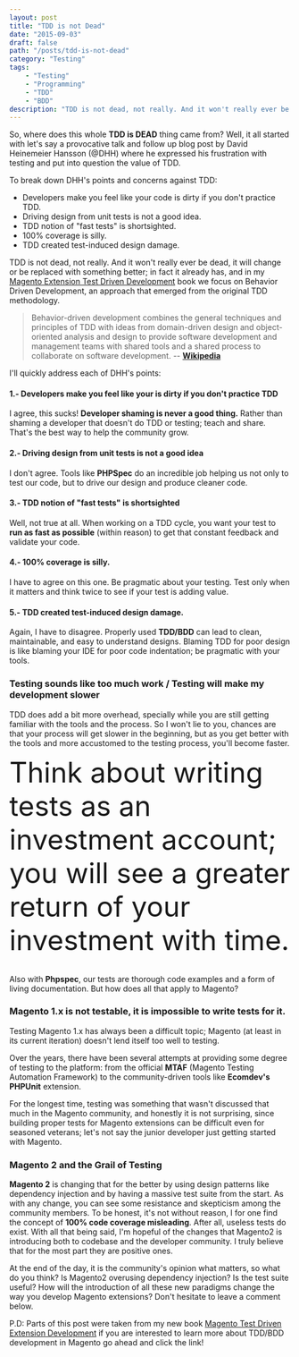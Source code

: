 ```yaml
---
layout: post
title: "TDD is not Dead"
date: "2015-09-03"
draft: false
path: "/posts/tdd-is-not-dead"
category: "Testing"
tags: 
    - "Testing"
    - "Programming" 
    - "TDD" 
    - "BDD"
description: "TDD is not dead, not really. And it won't really ever be dead, it will change or be replaced with something better; in fact it already has, and in my MagentoTDD book we focus on Behavior Driven Development, an approach that emerged from the original TDD methodology."
---
```


So, where does this whole **TDD is DEAD** thing came from? Well, it all started with let's say a provocative talk and follow up blog post by David Heinemeier Hansson (@DHH) where he expressed his frustration with testing and put into question the value of TDD.

To break down DHH's points and concerns against TDD:

- Developers make you feel like your code is dirty if you don't practice TDD.
- Driving design from unit tests is not a good idea.
- TDD notion of "fast tests" is shortsighted.
- 100% coverage is silly.
- TDD created test-induced design damage.

TDD is not dead, not really. And it won't really ever be dead, it will change or be replaced with something better; in fact it already has, and in my [Magento Extension Test Driven Development](http://magetdd.com) book we focus on Behavior Driven Development, an approach that emerged from the original TDD methodology.

> Behavior-driven development combines the general techniques and principles of TDD with ideas from domain-driven design and object-oriented analysis and design to provide software development and management teams with shared tools and a shared process to collaborate on software development. -- **[Wikipedia](https://en.wikipedia.org/wiki/Behavior-driven_development)**

I'll quickly address each of DHH's points:

#### 1.- Developers make you feel like your is dirty if you don't practice TDD
I agree, this sucks! **Developer shaming is never a good thing.** Rather than shaming a developer that doesn't do TDD or testing; teach and share. That's the best way to help the community grow.

#### 2.- Driving design from unit tests is not a good idea
I don't agree. Tools like **PHPSpec** do an incredible job helping us not only to test our code, but to drive our design and produce cleaner code.

#### 3.- TDD notion of "fast tests" is shortsighted
Well, not true at all. When working on a TDD cycle, you want your test to **run as fast as possible** (within reason) to get that constant feedback and validate your code.

#### 4.- 100% coverage is silly.
I have to agree on this one. Be pragmatic about your testing. Test only when it matters and think twice to see if your test is adding value.

#### 5.- TDD created test-induced design damage.
Again, I have to disagree. Properly used **TDD/BDD** can lead to clean, maintainable, and easy to understand designs. Blaming TDD for poor design is like blaming your IDE for poor code indentation; be pragmatic with your tools.

### Testing sounds like too much work / Testing will make my development slower

TDD does add a bit more overhead, specially while you are still getting familiar with the tools and the process. So I won't lie to you, chances are that your process will get slower in the beginning, but as you get better with the tools and more accustomed to the testing process, you'll become faster.

<div style="font-size:50px; text-align:left">
Think about writing tests as an investment account; you will see a greater return of your investment with time.
</div><br/>

Also with **Phpspec**, our tests are thorough code examples and a form of living documentation. But how does all that apply to Magento?

### Magento 1.x is not testable, it is impossible to write tests for it.

Testing Magento 1.x has always been a difficult topic; Magento (at least in its current iteration) doesn't lend itself too well to testing.

Over the years, there have been several attempts at providing some degree of testing to the platform: from the official **MTAF** (Magento Testing Automation Framework) to the community-driven tools like **Ecomdev's PHPUnit** extension.

For the longest time, testing was something that wasn't discussed that much in the Magento community, and honestly it is not surprising, since building proper tests for Magento extensions can be difficult even for seasoned veterans; let's not say the junior developer just getting started with Magento.

### Magento 2 and the Grail of Testing

**Magento 2** is changing that for the better by using design patterns like dependency injection and by having a massive test suite from the start. As with any change, you can see some resistance and skepticism among the community members. To be honest, it's not without reason, I for one find the concept of **100% code coverage misleading**. After all, useless tests do exist. With all that being said, I'm hopeful of the changes that Magento2 is introducing both to codebase and the developer community. I truly believe that for the most part they are positive ones.

At the end of the day, it is the community's opinion what matters, so what do you think? Is Magento2 overusing dependency injection? Is the test suite useful? How will the introduction of all these new paradigms change the way you develop Magento extensions? Don't hesitate to leave a comment below.

P.D: Parts of this post were taken from my new book [Magento Test Driven Extension Development](http://magetdd.com) if you are interested to learn more about TDD/BDD development in Magento go ahead and click the link!
